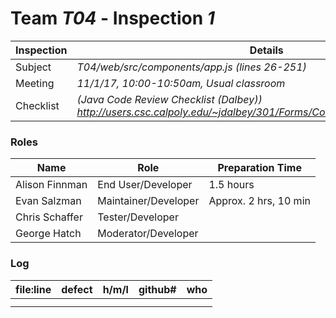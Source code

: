 # Team *T04* - Inspection *1*
 
Inspection | Details
----- | -----
Subject | *T04/web/src/components/app.js (lines 26-251)*
Meeting | *11/1/17, 10:00-10:50am, Usual classroom*
Checklist | *(Java Code Review Checklist (Dalbey)) http://users.csc.calpoly.edu/~jdalbey/301/Forms/CodeReviewChecklistJava.pdf*

### Roles
Name | Role | Preparation Time
---- | ---- | ----
Alison Finnman| End User/Developer| 1.5 hours
Evan Salzman|Maintainer/Developer | Approx. 2 hrs, 10 min
Chris Schaffer|Tester/Developer |
George Hatch| Moderator/Developer|

### Log
file:line | defect | h/m/l | github# | who
--- | --- |:---:|:---:| ---
 | | | |
 | | | |
 
